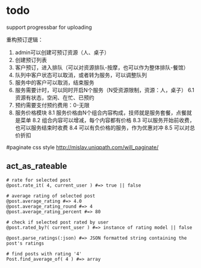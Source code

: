 # todo
support progressbar for uploading

重构预订逻辑：
1. admin可以创建可预订资源（人、桌子）
2. 创建预订列表
3. 客户预订，进入排队（可以对资源排队-按摩，也可以作为整体排队-餐馆）
4. 队列中客户状态可以取消，或者转为服务，可以调整队列
5. 服务中的客户可以取消，结束服务
6. 服务需要计时，可以同时开启N个服务（N受资源限制，资源：人，桌子）
6.1 资源有状态，空闲、在忙、已预约
7. 预约需要支付预约费用：0-无限
8. 服务价格模块
8.1 服务价格由N个组合内容构成，技师就是服务套餐，点餐就是菜单
8.2 组合内容可以增减，每个内容都有价格
8.3 可以服务开始前收费，也可以服务结束时收费
8.4 可以有负价格的服务，作为优惠对冲
8.5 可以对总价折扣


#paginate css style
    http://mislav.uniqpath.com/will_paginate/

## act_as_rateable

    # rate for selected post
    @post.rate_it( 4, current_user ) #=> true || false

    # average rating of selected post
    @post.average_rating #=> 4.0
    @post.average_rating_round #=> 4
    @post.average_rating_percent #=> 80

    # check if selected post rated by user
    @post.rated_by?( current_user ) #=> instance of rating model || false

    @post.parse_ratings(:json) #=> JSON formatted string containing the post's ratings

    # find posts with rating '4'
    Post.find_average_of( 4 ) #=> array